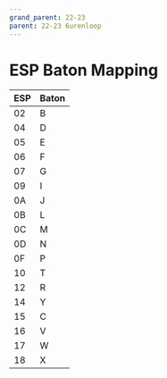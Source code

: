 ```yaml
---
grand_parent: 22-23
parent: 22-23 6urenloop
---
```


# ESP Baton Mapping

| ESP | Baton |
|-----|-------|
| 02  | B     |
| 04  | D     |
| 05  | E     |
| 06  | F     |
| 07  | G     |
| 09  | I     |
| 0A  | J     |
| 0B  | L     |
| 0C  | M     |
| 0D  | N     |
| 0F  | P     |
| 10  | T     |
| 12  | R     |
| 14  | Y     |
| 15  | C     |
| 16  | V     |
| 17  | W     |
| 18  | X     |
